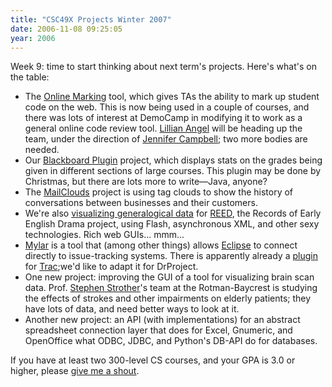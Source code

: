 ```yaml
---
title: "CSC49X Projects Winter 2007"
date: 2006-11-08 09:25:05
year: 2006
---
```

Week 9: time to start thinking about next term's projects.  Here's what's on the table:
<ul>
  <li>The <a href="https://stanley.cs.utoronto.ca/csc49x/drproject/olm">Online Marking</a> tool, which gives TAs the ability to mark up student code on the web.  This is now being used in a couple of courses, and there was lots of interest at DemoCamp in modifying it to work as a general online code review tool.  <a href="https://stanley.cs.utoronto.ca/csc49x/drproject/olm/wiki/LillianAngel">Lillian Angel</a> will be heading up the team, under the direction of <a href="http://www.cs.toronto.edu/~campbell">Jennifer Campbell</a>; two more bodies are needed.</li>
  <li>Our <a href="https://stanley.cs.utoronto.ca/csc49x/drproject/BB_Stats">Blackboard Plugin</a> project, which displays stats on the grades being given in different sections of large courses.  This plugin may be done by Christmas, but there are lots more to write—Java, anyone?</li>
  <li>The <a href="https://stanley.cs.utoronto.ca/csc49x/drproject/MailClouds">MailClouds</a> project is using tag clouds to show the history of conversations between businesses and their customers.</li>
  <li>We're also <a href="https://stanley.cs.utoronto.ca/csc49x/drproject/TreeViz">visualizing generalogical data</a> for <a href="http://www.reed.utoronto.ca/index.html">REED</a>, the Records of Early English Drama project, using Flash, asynchronous XML, and other sexy technologies.  Rich web GUIs... mmm...</li>
  <li><a href="http://www.eclipse.org/mylar/">Mylar</a> is a tool that (among other things) allows <a href="http://www.eclipse.org">Eclipse</a> to connect directly to issue-tracking systems.  There is apparently already a <a href="http://wiki.eclipse.org/index.php/Mylar_Trac_Connector">plugin</a> for <a href="http://trac.edgewall.org">Trac</a>;we'd like to adapt it for DrProject.</li>
  <li>One new project: improving the GUI of a tool for visualizing brain scan data.  Prof. <a href="http://medbio.utoronto.ca/faculty/strother.html">Stephen Strother</a>'s team at the Rotman-Baycrest is studying the effects of strokes and other impairments on elderly patients; they have lots of data, and need better ways to look at it.</li>
  <li>Another new project: an API (with implementations) for an abstract spreadsheet connection layer that does for Excel, Gnumeric, and OpenOffice what ODBC, JDBC, and Python's DB-API do for databases.</li>
</ul>
If you have at least two 300-level CS courses, and your GPA is 3.0 or higher, please <a href="mailto:{{site.author.email}}">give me a shout</a>.
